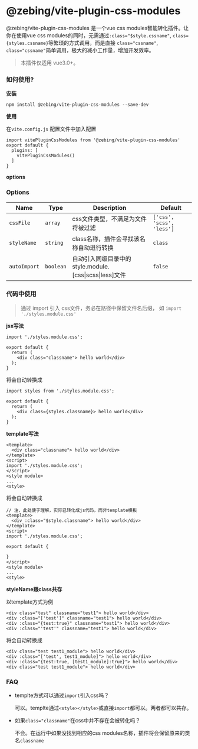 # @zebing/vite-plugin-css-modules
@zebing/vite-plugin-css-modules 是一个vue css modules智能转化插件。让你在使用vue css modules的同时，无需通过`:class="$style.cssname"`, `class={styles.cssname}`等繁琐的方式调用，而是直接 `class="cssname"`, `class="cssname"`简单调用，极大的减小工作量，增加开发效率。

> 本插件仅适用 vue3.0+。

### 如何使用?
**安装**
```
npm install @zebing/vite-plugin-css-modules --save-dev
```
**使用**

在```vite.config.js``` 配置文件中加入配置
```
import vitePluginCssModules from '@zebing/vite-plugin-css-modules'
export default {
  plugins: [
    vitePluginCssModules()
  ]
}
```

**options**
### Options

|Name|Type|Description|Default|
|---|---|---|---|
|`cssFile`|`array`| css文件类型，不满足为文件将被过滤 |`['css', 'scss', 'less']`|
|`styleName`|`string`| class名称，插件会寻找该名称自动进行转换 |`class`|
|`autoImport`|`boolean`| 自动引入同级目录中的style.module.[css\|scss\|less]文件 | `false` |

### 代码中使用
> 通过 import 引入 css文件，务必在路径中保留文件名后缀， 如 `import './styles.module.css'`

**jsx写法**
```
import './styles.module.css';

export default {
  return (
    <div class="classname"> hello world</div>
  );
}
```
将会自动转换成
```
import styles from './styles.module.css';

export default {
  return (
    <div class={styles.classname}> hello world</div>
  );
}
```

**template写法**
```
<template>
  <div class="classname"> hello world</div>
</template>
<script>
import './styles.module.css';
</script>
<style module>
...
<style>
```
将会自动转换成
```
// 注，此处便于理解，实际已转化成js代码，而非template模板
<template>
  <div :class="$style.classname"> hello world</div>
</template>
<script>
import './styles.module.css';

export default {

}
</script>
<style module>
...
<style>
```

**styleName跟class共存**

以template方式为例
```
<div class="test" classname="test1"> hello world</div>
<div :class="['test']" classname="test1"> hello world</div>
<div :class="{test:true}" classname="test1"> hello world</div>
<div :class="'test'" classname="test1"> hello world</div>
```
将会自动转换成
```
<div class="test test1_module"> hello world</div>
<div :class="['test', test1_module]"> hello world</div>
<div :class="{test:true, [test1_module]:true}"> hello world</div>
<div class="test test1_module"> hello world</div>
```

### FAQ 
* templte方式可以通过`import`引入css吗？

  可以。templte通过`<style></style>`或直接`import`都可以。两者都可以共存。

* 如果`class="classname"`在css中并不存在会被转化吗？

  不会。在运行中如果没找到相应的css modules名称，插件将会保留原来的类名`classname`

